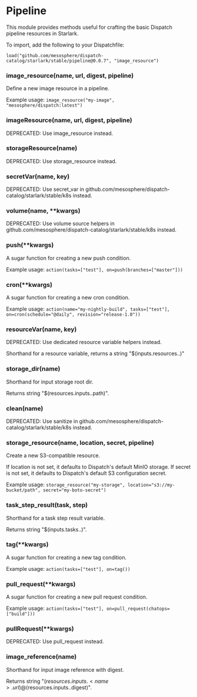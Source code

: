 
# Pipeline

This module provides methods useful for crafting the basic Dispatch pipeline resources in Starlark.

To import, add the following to your Dispatchfile:

```
load("github.com/mesosphere/dispatch-catalog/starlark/stable/pipeline@0.0.7", "image_resource")
```


### image_resource(name, url, digest, pipeline)


Define a new image resource in a pipeline.

Example usage: `image_resource("my-image", "mesosphere/dispatch:latest")`


### imageResource(name, url, digest, pipeline)


DEPRECATED: Use image_resource instead.


### storageResource(name)


DEPRECATED: Use storage_resource instead.


### secretVar(name, key)


DEPRECATED: Use secret_var in github.com/mesosphere/dispatch-catalog/starlark/stable/k8s instead.


### volume(name, **kwargs)


DEPRECATED: Use volume source helpers in github.com/mesosphere/dispatch-catalog/starlark/stable/k8s instead.


### push(**kwargs)


A sugar function for creating a new push condition.

Example usage: `action(tasks=["test"], on=push(branches=["master"]))`


### cron(**kwargs)


A sugar function for creating a new cron condition.

Example usage: `action(name="my-nightly-build", tasks=["test"], on=cron(schedule="@daily", revision="release-1.0"))`


### resourceVar(name, key)


DEPRECATED: Use dedicated resource variable helpers instead.

Shorthand for a resource variable, returns a string "$(inputs.resources.<name>.<key>)"


### storage_dir(name)


Shorthand for input storage root dir.

Returns string "$(resources.inputs.<name>.path)".


### clean(name)


DEPRECATED: Use sanitize in github.com/mesosphere/dispatch-catalog/starlark/stable/k8s instead.


### storage_resource(name, location, secret, pipeline)


Create a new S3-compatible resource.

If location is not set, it defaults to Dispatch's default MinIO storage.
If secret is not set, it defaults to Dispatch's default S3 configuration secret.

Example usage: `storage_resource("my-storage", location="s3://my-bucket/path", secret="my-boto-secret")`


### task_step_result(task, step)


Shorthand for a task step result variable.

Returns string "$(inputs.tasks.<task>.<step>)".


### tag(**kwargs)


A sugar function for creating a new tag condition.

Example usage: `action(tasks=["test"], on=tag())`


### pull_request(**kwargs)


A sugar function for creating a new pull request condition.

Example usage: `action(tasks=["test"], on=pull_request(chatops=["build"]))`


### pullRequest(**kwargs)


DEPRECATED: Use pull_request instead.


### image_reference(name)


Shorthand for input image reference with digest.

Returns string "$(resources.inputs.<name>.url)@$(resources.inputs.<name>.digest)".



